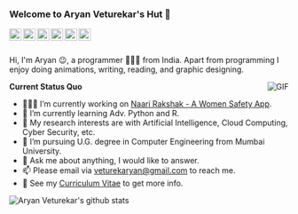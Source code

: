 ### Welcome to Aryan Veturekar's Hut 👋

<a href="https://www.linkedin.com/in/aryanveturekar/">
  <img align="left" alt="LinkedIn" width="22px" src="https://cdn.jsdelivr.net/npm/simple-icons@3.1.0/icons/linkedin.svg" />
</a>
<a href="veturekaryan@gmail.com">
  <img align="left" alt="'Gmail" width="22px" src="https://cdn.jsdelivr.net/npm/simple-icons@3.1.0/icons/gmail.svg" />
</a>
<a href="https://aryanveturekar.wordpress.com/author/aryanveturekar/">
  <img align="left" alt="WordPress" width="22px" src="https://cdn.jsdelivr.net/npm/simple-icons@3.1.0/icons/wordpress.svg" />
</a>
<a href="https://www.instagram.com/aryanveturekar/">
  <img align="left" alt="Instagram" width="22px" src="https://cdn.jsdelivr.net/npm/simple-icons@3.1.0/icons/instagram.svg" />
</a>
<a href="https://twitter.com/aryanveturekar/">
  <img align="left" alt="Twitter" width="22px" src="https://cdn.jsdelivr.net/npm/simple-icons@3.1.0/icons/twitter.svg" />
</a>
<a href="https://www.quora.com/profile/Aryan-Veturekar-2">
  <img align="left" alt="Quora" width="22px" src="https://cdn.jsdelivr.net/npm/simple-icons@3.1.0/icons/quora.svg" />
</a>

<br />
<br />

Hi, I'm Aryan 😉, a programmer 👨🏻‍💻 from India.
Apart from programming I enjoy doing animations, writing, reading, and graphic designing. 

  <img align="right" alt="GIF" src="https://media.giphy.com/media/iIqmM5tTjmpOB9mpbn/giphy.gif" />

**Current Status Quo**

- 👨🏻‍💻 I’m currently working on [Naari Rakshak - A Women Safety App](https://github.com/aryanveturekar/Naari-Rakshak).
- 🌱 I’m currently learning Adv. Python and R.
- 🤔 My research interests are with Artificial Intelligence, Cloud Computing, Cyber Security, etc.
- 💼 I’m pursuing U.G. degree in Computer Engineering from Mumbai University.
- 💬 Ask me about anything, I would like to answer.
- 📫 Please email via veturekaryan@gmail.com to reach me.
- 👀 See my [Curriculum Vitae](https://drive.google.com/file/d/1IWmEFgJ6FKY5rMy-g2yQsdeyScZmMCVe/view?usp=sharing) to get more info.

![Aryan Veturekar's github stats](https://github-readme-stats.vercel.app/api?username=aryanveturekar&show_icons=true&hide_border=true)

